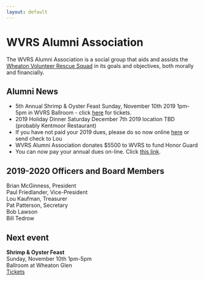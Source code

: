 ```yaml
---
layout: default
---
```


<h1 class="sr-only">WVRS Alumni Association</h1>
<p>The WVRS Alumni Association is a social group that aids and assists the <a href="https://wvrs.org" target="_blank">Wheaton Volunteer Rescue Squad</a> in its goals and objectives, both morally and financially.</p>

<h2 class="h4">Alumni News</h2>
<ul>
<li>5th Annual Shrimp & Oyster Feast Sunday, November 10th 2019 1pm-5pm in WVRS Ballroom - click <a href="{{ '/events/2019-shrimp-and-oyster' | relative_url }}">here</a> for tickets.</li>
<li>2019 Holiday Dinner Saturday December 7th 2019 location TBD (probably Kentmoor Restaurant)</li>
<li>If you have not paid your 2019 dues, please do so now online <a href="{{ '/donate/' | relative_url }}">here</a> or send check to Lou</li>
<li>WVRS Alumni Association donates $5500 to WVRS to fund Honor Guard</li>
<li>You can now pay your annual dues on-line.  Click <a href="{{ '/member-dues/' | relative_url }}">this link</a>.</li>
</ul>

<h2 class="h4">2019-2020 Officers and Board Members</h2>
Brian McGinness, President
<br />Paul Friedlander, Vice-President
<br />Lou Kaufman, Treasurer
<br />Pat Patterson, Secretary
<br />Bob Lawson
<br />Bill Tedrow

<h2 class="h4">Next event</h2>
<strong>Shrimp & Oyster Feast</strong>
<br />Sunday, November 10th 1pm-5pm
<br />Ballroom at Wheaton Glen
<br /><a href="{{ '/events/2019-shrimp-and-oyster' | relative_url }}">Tickets</a>